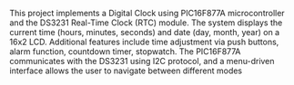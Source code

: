 This project implements a Digital Clock using PIC16F877A microcontroller and the DS3231 Real-Time Clock (RTC) module. The system displays the current time (hours, minutes, seconds) and date (day, month, year) on a 16x2 LCD. Additional features include time adjustment via push buttons, alarm function, countdown timer, stopwatch. The PIC16F877A communicates with the DS3231 using I2C protocol, and a menu-driven interface allows the user to navigate between different modes
